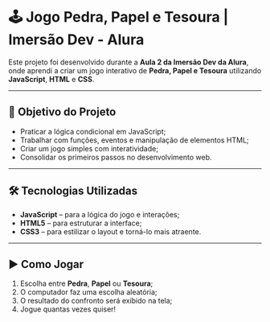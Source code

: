 # 🕹️ Jogo Pedra, Papel e Tesoura | Imersão Dev - Alura

Este projeto foi desenvolvido durante a **Aula 2 da Imersão Dev da Alura**, onde aprendi a criar um jogo interativo de **Pedra, Papel e Tesoura** utilizando **JavaScript**, **HTML** e **CSS**.

---

## 🧠 Objetivo do Projeto

- Praticar a lógica condicional em JavaScript;
- Trabalhar com funções, eventos e manipulação de elementos HTML;
- Criar um jogo simples com interatividade;
- Consolidar os primeiros passos no desenvolvimento web.

---

## 🛠️ Tecnologias Utilizadas

- **JavaScript** – para a lógica do jogo e interações;
- **HTML5** – para estruturar a interface;
- **CSS3** – para estilizar o layout e torná-lo mais atraente.

---

## ▶️ Como Jogar

1. Escolha entre **Pedra**, **Papel** ou **Tesoura**;
2. O computador faz uma escolha aleatória;
3. O resultado do confronto será exibido na tela;
4. Jogue quantas vezes quiser!
